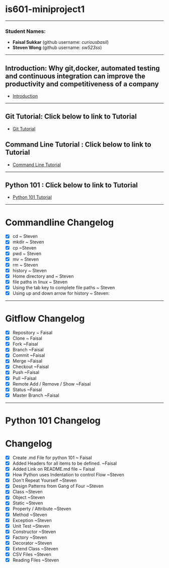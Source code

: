 # is601-miniproject1
---
### **Student Names**:

* **Faisal Sukkar** (github username: *curiousbasil*) 
* **Steven Wong** (github username: *sw523ss*)

---

## Introduction: Why git,docker, automated testing and continuous integration can improve the productivity and competitiveness of a company
* [Introduction](/intro.md)

---
## Git Tutorial: Click below to link to Tutorial
* [Git Tutorial](/gitflow.md)

## Command Line Tutorial : Click below to link to Tutorial
* [Command Line Tutorial](/commandline.md)

---
## Python 101 : Click below to link to Tutorial
* [Python 101 Tutorial](/python101.md)
---


# Commandline Changelog

- [x] cd ~ Steven
- [x] mkdir ~ Steven
- [x] cp ~Steven
- [x] pwd ~ Steven
- [x] mv ~ Steven
- [x] rm ~ Steven
- [x] history ~ Steven
- [x] Home directory and ~   Steven
- [x] file paths in linux  ~ Steven
- [x] Using the tab key to complete file paths  ~ Steven
- [x] Using up and down arrow for history  ~ Steven:

---

# Gitflow Changelog

- [x] Repository ~ Faisal
- [x] Clone ~ Faisal
- [x] Fork ~Faisal
- [x] Branch ~Faisal
- [x] Commit ~Faisal
- [x] Merge ~Faisal
- [x] Checkout ~Faisal
- [x] Push ~Faisal
- [x] Pull ~Faisal
- [x] Remote Add / Remove / Show ~Faisal
- [x] Status ~Faisal
- [x] Master Branch ~Faisal

---


# Python 101 Changelog

# Changelog

- [x] Create .md File for python 101 ~ Faisal
- [x] Added Headers for all items to be defined. ~Faisal
- [x] Added Link on README.md file ~ Faisal
- [x] How Python uses Indentation to control Flow ~Steven 
- [X] Don't Repeat Yourself ~Steven
- [X] Design Patterns from Gang of Four ~Steven 
- [X] Class ~Steven
- [X] Object ~Steven
- [X] Static ~Steven
- [X] Property / Attribute ~Steven
- [X] Method ~Steven 
- [X] Exception ~Steven
- [X] Unit Test ~Steven
- [X] Constructor ~Steven
- [X] Factory ~Steven
- [X] Decorator ~Steven 
- [X] Extend Class ~Steven
- [X] CSV Files ~Steven 
- [X] Reading Files ~Steven 
